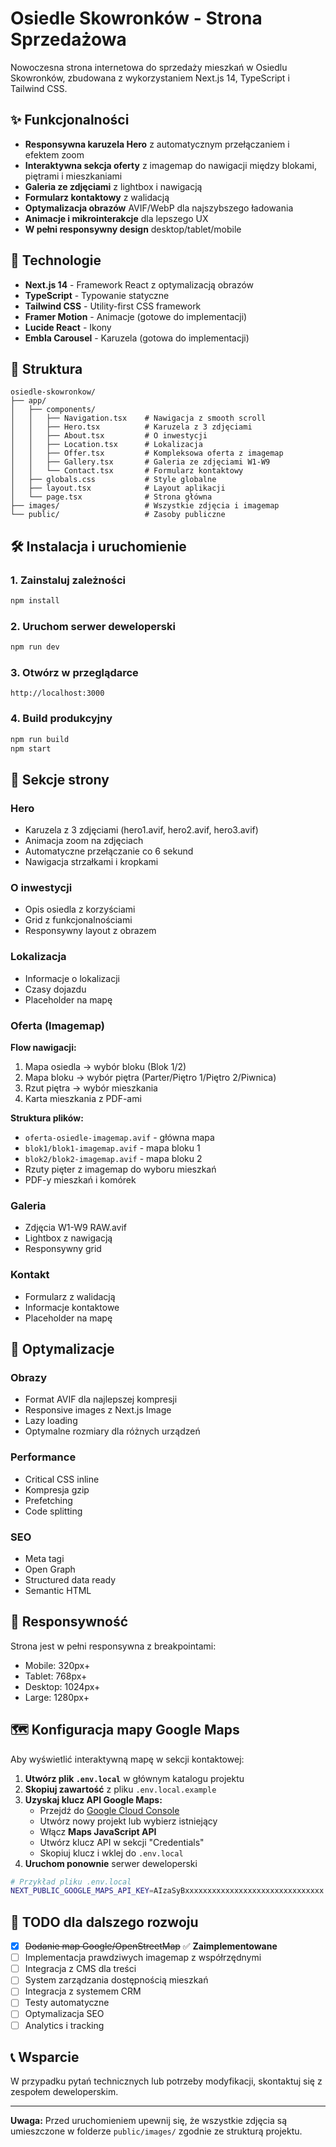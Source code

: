 # Osiedle Skowronków - Strona Sprzedażowa

Nowoczesna strona internetowa do sprzedaży mieszkań w Osiedlu Skowronków, zbudowana z wykorzystaniem Next.js 14, TypeScript i Tailwind CSS.

## ✨ Funkcjonalności

- **Responsywna karuzela Hero** z automatycznym przełączaniem i efektem zoom
- **Interaktywna sekcja oferty** z imagemap do nawigacji między blokami, piętrami i mieszkaniami
- **Galeria ze zdjęciami** z lightbox i nawigacją
- **Formularz kontaktowy** z walidacją
- **Optymalizacja obrazów** AVIF/WebP dla najszybszego ładowania
- **Animacje i mikrointerakcje** dla lepszego UX
- **W pełni responsywny design** desktop/tablet/mobile

## 🚀 Technologie

- **Next.js 14** - Framework React z optymalizacją obrazów
- **TypeScript** - Typowanie statyczne
- **Tailwind CSS** - Utility-first CSS framework
- **Framer Motion** - Animacje (gotowe do implementacji)
- **Lucide React** - Ikony
- **Embla Carousel** - Karuzela (gotowa do implementacji)

## 📁 Struktura

```
osiedle-skowronkow/
├── app/
│   ├── components/
│   │   ├── Navigation.tsx    # Nawigacja z smooth scroll
│   │   ├── Hero.tsx          # Karuzela z 3 zdjęciami
│   │   ├── About.tsx         # O inwestycji
│   │   ├── Location.tsx      # Lokalizacja
│   │   ├── Offer.tsx         # Kompleksowa oferta z imagemap
│   │   ├── Gallery.tsx       # Galeria ze zdjęciami W1-W9
│   │   └── Contact.tsx       # Formularz kontaktowy
│   ├── globals.css           # Style globalne
│   ├── layout.tsx            # Layout aplikacji
│   └── page.tsx              # Strona główna
├── images/                   # Wszystkie zdjęcia i imagemap
└── public/                   # Zasoby publiczne
```

## 🛠️ Instalacja i uruchomienie

### 1. Zainstaluj zależności
```bash
npm install
```

### 2. Uruchom serwer deweloperski
```bash
npm run dev
```

### 3. Otwórz w przeglądarce
```
http://localhost:3000
```

### 4. Build produkcyjny
```bash
npm run build
npm start
```

## 🎨 Sekcje strony

### Hero
- Karuzela z 3 zdjęciami (hero1.avif, hero2.avif, hero3.avif)
- Animacja zoom na zdjęciach
- Automatyczne przełączanie co 6 sekund
- Nawigacja strzałkami i kropkami

### O inwestycji
- Opis osiedla z korzyściami
- Grid z funkcjonalnościami
- Responsywny layout z obrazem

### Lokalizacja
- Informacje o lokalizacji
- Czasy dojazdu
- Placeholder na mapę

### Oferta (Imagemap)
**Flow nawigacji:**
1. Mapa osiedla → wybór bloku (Blok 1/2)
2. Mapa bloku → wybór piętra (Parter/Piętro 1/Piętro 2/Piwnica)
3. Rzut piętra → wybór mieszkania
4. Karta mieszkania z PDF-ami

**Struktura plików:**
- `oferta-osiedle-imagemap.avif` - główna mapa
- `blok1/blok1-imagemap.avif` - mapa bloku 1
- `blok2/blok2-imagemap.avif` - mapa bloku 2
- Rzuty pięter z imagemap do wyboru mieszkań
- PDF-y mieszkań i komórek

### Galeria
- Zdjęcia W1-W9 RAW.avif
- Lightbox z nawigacją
- Responsywny grid

### Kontakt
- Formularz z walidacją
- Informacje kontaktowe
- Placeholder na mapę

## 🔧 Optymalizacje

### Obrazy
- Format AVIF dla najlepszej kompresji
- Responsive images z Next.js Image
- Lazy loading
- Optymalne rozmiary dla różnych urządzeń

### Performance
- Critical CSS inline
- Kompresja gzip
- Prefetching
- Code splitting

### SEO
- Meta tagi
- Open Graph
- Structured data ready
- Semantic HTML

## 📱 Responsywność

Strona jest w pełni responsywna z breakpointami:
- Mobile: 320px+
- Tablet: 768px+
- Desktop: 1024px+
- Large: 1280px+

## 🗺️ Konfiguracja mapy Google Maps

Aby wyświetlić interaktywną mapę w sekcji kontaktowej:

1. **Utwórz plik `.env.local`** w głównym katalogu projektu
2. **Skopiuj zawartość** z pliku `.env.local.example`
3. **Uzyskaj klucz API Google Maps:**
   - Przejdź do [Google Cloud Console](https://console.cloud.google.com/)
   - Utwórz nowy projekt lub wybierz istniejący
   - Włącz **Maps JavaScript API**
   - Utwórz klucz API w sekcji "Credentials"
   - Skopiuj klucz i wklej do `.env.local`
4. **Uruchom ponownie** serwer deweloperski

```bash
# Przykład pliku .env.local
NEXT_PUBLIC_GOOGLE_MAPS_API_KEY=AIzaSyBxxxxxxxxxxxxxxxxxxxxxxxxxxxxxxx
```

## 🎯 TODO dla dalszego rozwoju

- [x] ~~Dodanie map Google/OpenStreetMap~~ ✅ **Zaimplementowane**
- [ ] Implementacja prawdziwych imagemap z współrzędnymi
- [ ] Integracja z CMS dla treści
- [ ] System zarządzania dostępnością mieszkań
- [ ] Integracja z systemem CRM
- [ ] Testy automatyczne
- [ ] Optymalizacja SEO
- [ ] Analytics i tracking

## 📞 Wsparcie

W przypadku pytań technicznych lub potrzeby modyfikacji, skontaktuj się z zespołem deweloperskim.

---

**Uwaga:** Przed uruchomieniem upewnij się, że wszystkie zdjęcia są umieszczone w folderze `public/images/` zgodnie ze strukturą projektu. 